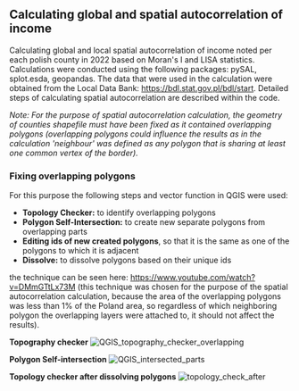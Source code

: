 ## Calculating global and spatial autocorrelation of income
Calculating global and local spatial autocorrelation of income noted per each polish county in 2022 based on Moran's I and LISA statistics. Calculations were conducted using the following packages: pySAL, splot.esda, geopandas.
The data that were used in the calculation were obtained from the Local Data Bank: https://bdl.stat.gov.pl/bdl/start. 
Detailed steps of calculating spatial autocorrelation are described within the code.

*Note: For the purpose of spatial autocorrelation calculation, the geometry of counties shapefile must have been fixed as it contained overlapping polygons (overlapping polygons could influence the results as in the calculation 'neighbour' was defined as any polygon that is sharing at least one common vertex of the border).*

### Fixing overlapping polygons
For this purpose the following steps and vector function in QGIS were used:
- **Topology Checker:** to identify overlapping polygons
- **Polygon Self-Intersection:** to create new separate polygons from overlapping parts
- **Editing ids of new created polygons**, so that it is the same as one of the polygons to which it is adjacent
- **Dissolve:** to dissolve polygons based on their unique ids

the technique can be seen here: https://www.youtube.com/watch?v=DMmGTtLx73M
(this technique was chosen for the purpose of the spatial autocorrelation calculation, because the area of the overlapping polygons was less than 1% of the Poland area,
so regardless of which neighboring polygon the overlapping layers were attached to, it should not affect the results).

**Topography checker**
![QGIS_topography_checker_overlapping](https://github.com/mkupisie/Calculating-spatial-autocorrelation-of-income-pySAL-esda-geopandas/assets/130785524/bf433b4f-ee6e-4fa7-8256-87f2cd281f5e)

**Polygon Self-intersection**
![QGIS_intersected_parts](https://github.com/mkupisie/Calculating-spatial-autocorrelation-of-income-pySAL-esda-geopandas/assets/130785524/d708cdee-43ff-4ff3-9efd-b3ff3c61dd9b)

**Topology checker after dissolving polygons**
![topology_check_after](https://github.com/mkupisie/Calculating-spatial-autocorrelation-of-income-pySAL-esda-geopandas/assets/130785524/dd3cae7a-dc9f-4303-b602-04be04ae8a47)


  
